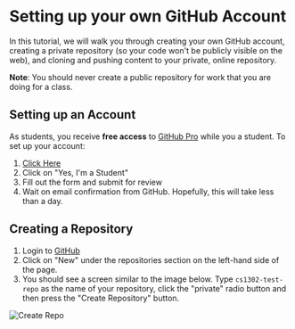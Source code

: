 # Setting up your own GitHub Account

In this tutorial, we will walk you through creating your own GitHub account, creating a private repository 
(so your code won't be publicly visible on the web), and cloning and pushing content to your private, 
online repository.

**Note**: You should never create a public repository for work that you are doing for a class.

## Setting up an Account

As students, you receive **free access** to [GitHub Pro](https://github.com/pricing) while you a student.
To set up your account:

1. [Click Here](https://education.github.com/pack/join)
1. Click on "Yes, I'm a Student"
1. Fill out the form and submit for review
1. Wait on email confirmation from GitHub. Hopefully, this will take less than a day.

## Creating a Repository

1. Login to [GitHub](www.github.com)
1. Click on "New" under the repositories section on the left-hand side of the page.
1. You should see a screen similar to the image below. Type `cs1302-test-repo`
   as the name of your repository, click the "private" radio button and then press
   the "Create Repository" button.

![Create Repo](https://github.com/cs1302uga/cs1302-tutorials/raw/master/img/create_repo.png)
